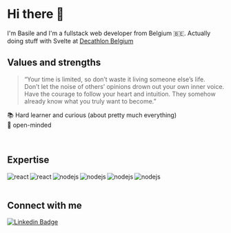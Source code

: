 # Hi there 👋
I'm Basile and I'm a fullstack web developer from Belgium 🇧🇪. Actually doing stuff with Svelte at [Decathlon Belgium](https://www.decathlon.be/)

## Values and strengths
> “Your time is limited, so don’t waste it living someone else’s life. <br/>
> Don’t let the noise of others’ opinions drown out your own inner voice. <br/>
> Have the courage to follow your heart and intuition. They somehow already know what you truly want to become.”

📚 Hard learner and curious (about pretty much everything)<br/>
🧠 open-minded<br/>

<br>

## Expertise
<img align="left" alt="react" src="https://img.shields.io/badge/react%20-%2320232a.svg?&style=for-the-badge&logo=react&logoColor=%2361DAFB" />
<img align="left" alt="react" src="https://img.shields.io/badge/next.js-000000?style=for-the-badge&logo=nextdotjs&logoColor=white" />
<img align="left" alt="nodejs" src="https://img.shields.io/badge/Svelte-4A4A55?style=for-the-badge&logo=svelte&logoColor=FF3E00" />
<img align="left" alt="nodejs" src="https://img.shields.io/badge/node.js%20-%2343853D.svg?&style=for-the-badge&logo=node.js&logoColor=white" />
<img align="left" alt="nodejs" src="https://img.shields.io/badge/Express.js-000000?style=for-the-badge&logo=express&logoColor=white" />
<img align="left" alt="nodejs" src="https://img.shields.io/badge/MongoDB-4EA94B?style=for-the-badge&logo=mongodb&logoColor=white" />

<br><br>

## Connect with me
[![Linkedin Badge](https://img.shields.io/badge/linkedin-%230077B5.svg?&style=for-the-badge&logo=linkedin&logoColor=white)](https://www.linkedin.com/in/basileraiwet/ "Connect on LinkedIn")

